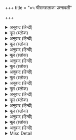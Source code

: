 +++
title = "०५ श्रीरामशलाका प्रश्नावली"

+++


<details><summary>अनुवाद (हिन्दी)</summary>

मानसानुरागी महानुभावोंको श्रीरामशलाका प्रश्नावलीका विशेष परिचय देनेकी कोई आवश्यकता नहीं प्रतीत होती। उसकी महत्ता एवं उपयोगितासे प्रायः सभी मानसप्रेमी परिचित होंगे। अतः नीचे उसका स्वरूपमात्र अङ्कित करके उससे प्रश्नोत्तर निकालनेकी विधि तथा उसके उत्तर-फलोंका उल्लेख कर दिया जाता है। श्रीरामशलाका प्रश्नावलीका स्वरूप इस प्रकार है—  
इस रामशलाका प्रशनावलीके द्वारा जिस किसीको जब कभी अपने अभीष्ट प्रश्नका उत्तर प्राप्त करनेकी इच्छा हो तो सर्वप्रथम उस व्यक्तिको भगवान् श्रीरामचन्द्रजीका ध्यान करना चाहिये। तदनन्तर श्रद्धा-विश्वासपूर्वक मनसे अभीष्ट प्रश्नका चिन्तन करते हुए प्रशनावलीके मनचाहे कोष्ठकमें अँगुली या कोई शलाका रख देना चाहिये और उस कोष्ठकमें जो अक्षर हो उसे अलग किसी कोरे कागज या स्लेटपर लिख लेना चाहिये। प्रश्नावलीके कोष्ठकपर भी ऐसा कोई निशान लगा देना चाहिये जिससे न तो प्रश्नावली गन्दी हो और न प्रश्नोत्तर प्राप्त होनेतक वह कोष्ठक भूल जाय। अब जिस कोष्ठकका अक्षर लिख लिया गया है उससे आगे बढ़ना चाहिये तथा उसके नवें कोष्ठकमें जो अक्षर पड़े उसे भी लिख लेना चाहिये। इस प्रकार प्रति नवें अक्षरको क्रमसे लिखते जाना चाहिये और तबतक लिखते जाना चाहिये, जबतक उसी पहले कोष्ठकके अक्षरतक अँगुली अथवा शलाका न पहुँच जाय। पहले कोष्ठकका अक्षर जिस कोष्ठकके अक्षरसे नवाँ पड़ेगा, वहाँतक पहुँचते-पहुँचते एक चौपाई पूरी हो जायगी, जो प्रश्नकर्त्ताके अभीष्ट प्रश्नका उत्तर होगी। यहाँ इस बातका ध्यान रखना चाहिये कि किसी-किसी कोष्ठकमें केवल ‘आ’ की मात्रा (ा) और किसी-किसी कोष्ठकमें दो-दो अक्षर हैं। अतः गिनते समय न तो मात्रावाले कोष्ठकको छोड़ देना चाहिये और न दो अक्षरोंवाले कोष्ठकको दो बार गिनना चाहिये। जहाँ मात्राका कोष्ठक आवे वहाँ पूर्वलिखित अक्षरके आगे मात्रा लिख लेना चाहिये और जहाँ दो अक्षरोंवाला कोष्ठक आवे वहाँ दोनों अक्षर एक साथ लिख लेना चाहिये।  
अब उदाहरणके तौरपर इस रामशलाका प्रश्नावलीसे किसी प्रश्नके उत्तरमें एक चौपाई निकाल दी जाती है। पाठक ध्यानसे देखें। किसीने भगवान् श्रीरामचन्द्रजीका ध्यान और अपने प्रश्नका चिन्तन करते हुए यदि प्रश्नावलीके* इस चिह्नसे संयुक्त ‘म’ वाले कोष्ठकमें अँगुली या शलाका रखा और वह ऊपर बताये क्रमके अनुसार अक्षरोंको गिन-गिनकर लिखता गया तो उत्तरस्वरूप यह चौपाई बन जायगी—
</details>

<details><summary>मूल (श्लोक)</summary>

हो इ हि सो इ जो रा म* र चि रा खा।  
को क रि त र्क ब ढ़ा वै सा खा॥
</details>

<details><summary>अनुवाद (हिन्दी)</summary>

यह चौपाई बालकाण्डान्तर्गत शिव और पार्वतीके संवादमें है। प्रश्नकर्त्ताको इस उत्तरस्वरूप चौपाईसे यह आशय निकालना चाहिये कि कार्य होनेमें सन्देह है, अतः उसे भगवान् पर छोड़ देना श्रेयस्कर है।  
इस चौपाईके अतिरिक्त श्रीरामशलाका प्रश्नावलीसे आठ चौपाइयाँ और बनती हैं, उन सबका स्थान और फलसहित उल्लेख नीचे किया जाता है। कुल नौ चौपाइयाँ हैं—
</details>

<details><summary>मूल (श्लोक)</summary>

१-सुनु सिय सत्य असीस हमारी।  
पूजिहि मन कामना तुम्हारी॥
</details>

<details><summary>अनुवाद (हिन्दी)</summary>

स्थान—यह चौपाई बालकाण्डमें श्रीसीताजीके गौरीपूजनके प्रसंगमें है। गौरीजीने श्रीसीताजीको आशीर्वाद दिया है।  
फल—प्रश्नकर्त्ताका प्रश्न उत्तम है, कार्य सिद्ध होगा।
</details>

<details><summary>मूल (श्लोक)</summary>

२-प्रबिसि नगर कीजे सब काजा।  
हृदयँ राखि कोसलपुर राजा॥
</details>

<details><summary>अनुवाद (हिन्दी)</summary>

स्थान—यह चौपाई सुन्दरकाण्डमें हनुमान् जीके लङ्कामें प्रवेश करनेके समयकी है।  
फल—भगवान् का स्मरण करके कार्यारम्भ करो, सफलता मिलेगी।
</details>

<details><summary>मूल (श्लोक)</summary>

३-उघरहिं अंत न होइ निबाहू।  
कालनेमि जिमि रावन राहू॥
</details>

<details><summary>अनुवाद (हिन्दी)</summary>

स्थान—यह चौपाई बालकाण्डके आरम्भमें सत्संग-वर्णनके प्रसंगमें है।  
फल—इस कार्यमें भलाई नहीं है। कार्यकी सफलतामें सन्देह है।
</details>

<details><summary>मूल (श्लोक)</summary>

४-बिधि  बस सुजन कुसंगत परहीं।  
फनि मनि सम निज गुन अनुसरहीं॥
</details>

<details><summary>अनुवाद (हिन्दी)</summary>

स्थान—यह चौपाई भी बालकाण्डके आरम्भमें ही सत्संग-वर्णनके प्रसंगकी है।  
फल—खोटे मनुष्योंका संग छोड़ दो। कार्य पूर्ण होनेमें सन्देह है।
</details>

<details><summary>मूल (श्लोक)</summary>

५-मुद मंगलमय संत समाजू।  
जो जग जंगम तीरथराजू॥
</details>

<details><summary>अनुवाद (हिन्दी)</summary>

स्थान—यह चौपाई बालकाण्डमें संत-समाजरूपी तीर्थके वर्णनमें है।  
फल—प्रश्न उत्तम है। कार्य सिद्ध होगा।
</details>

<details><summary>मूल (श्लोक)</summary>

६-गरल सुधा रिपु करहिं मिताई।  
गोपद सिंधु अनल सितलाई॥
</details>

<details><summary>अनुवाद (हिन्दी)</summary>

स्थान—यह चौपाई श्रीहनुमान् जीके लङ्कामें प्रवेश करनेके समयकी है।  
फल—प्रश्न बहुत श्रेष्ठ है। कार्य सफल होगा।
</details>

<details><summary>मूल (श्लोक)</summary>

७-बरुन कुबेर सुरेस समीरा।  
रन सन्मुख धरि काहुँ न धीरा॥
</details>

<details><summary>अनुवाद (हिन्दी)</summary>

स्थान—यह चौपाई लङ्काकाण्डमें रावणकी मृत्युके पश्चात् मन्दोदरीके विलापके प्रसंगमें है।  
फल—कार्य पूर्ण होनेमें सन्देह है।
</details>

<details><summary>मूल (श्लोक)</summary>

८-सुफल मनोरथ होहुँ तुम्हारे।  
रामु लखनु सुनि भए सुखारे॥
</details>

<details><summary>अनुवाद (हिन्दी)</summary>

स्थान—यह चौपाई बालकाण्डमें पुष्पवाटिकासे पुष्प लानेपर विश्वामित्रजीका आशीर्वाद है।  
फल—प्रश्न बहुत उत्तम है। कार्य सिद्ध होगा।  
इस प्रकार रामशलाका प्रश्नावलीसे कुल नौ चौपाइयाँ बनती हैं, जिनमें सभी प्रकारके प्रश्नोंके उत्तराशय सन्निहित हैं।
</details>

<details><summary>Misc Detail</summary>

अंतिम पृष्ठ
</details>